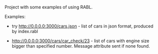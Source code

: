 Project with some examples of using RABL.

Examples:
- try http://0.0.0.0:3000/cars.json - list of cars in json format, produced by index.rabl

- http://0.0.0.0:3000/cars/car_check/23 - list of cars with engine size bigger than specified number. Message attribute
sent if none found.